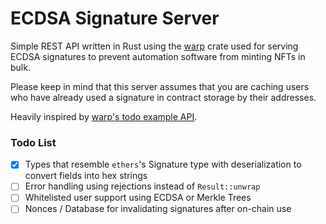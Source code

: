 # ECDSA Signature Server

Simple REST API written in Rust using the [warp](https://docs.rs/warp/) crate used for serving ECDSA signatures to prevent automation software from minting NFTs in bulk.

Please keep in mind that this server assumes that you are caching users who have already used a signature in contract storage by their addresses.  

Heavily inspired by [warp's todo example API](https://github.com/seanmonstar/warp/blob/master/examples/todos.rs).

### Todo List
- [x] Types that resemble `ethers`'s Signature type with deserialization to convert fields into hex strings 
- [ ] Error handling using rejections instead of `Result::unwrap`
- [ ] Whitelisted user support using ECDSA or Merkle Trees
- [ ] Nonces / Database for invalidating signatures after on-chain use